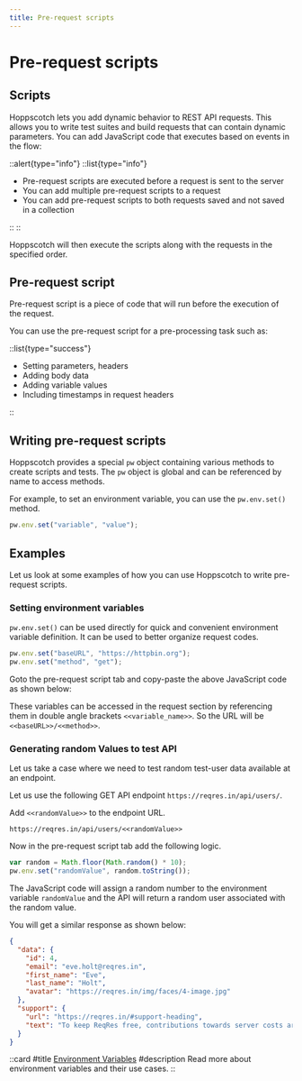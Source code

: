 ```yaml
---
title: Pre-request scripts
---
```


# Pre-request scripts

## Scripts

Hoppscotch lets you add dynamic behavior to REST API requests. This allows you to write test suites and build requests that can contain dynamic parameters. You can add JavaScript code that executes based on events in the flow:

::alert{type="info"}
::list{type="info"}

- Pre-request scripts are executed before a request is sent to the server
- You can add multiple pre-request scripts to a request
- You can add pre-request scripts to both requests saved and not saved in a collection

::
::

Hoppscotch will then execute the scripts along with the requests in the specified order.

## Pre-request script

Pre-request script is a piece of code that will run before the execution of the request.

You can use the pre-request script for a pre-processing task such as:

::list{type="success"}

- Setting parameters, headers
- Adding body data
- Adding variable values
- Including timestamps in request headers

::

## Writing pre-request scripts

Hoppscotch provides a special `pw` object containing various methods to create scripts and tests. The `pw` object is global and can be referenced by name to access methods.

For example, to set an environment variable, you can use the `pw.env.set()` method.

```javascript
pw.env.set("variable", "value");
```

## Examples

Let us look at some examples of how you can use Hoppscotch to write pre-request scripts.

### Setting environment variables

`pw.env.set()` can be used directly for quick and convenient environment variable definition. It can be used to better organize request codes.

```javascript
pw.env.set("baseURL", "https://httpbin.org");
pw.env.set("method", "get");
```

Goto the pre-request script tab and copy-paste the above JavaScript code as shown below:

<ZoomableImage src="getting-started/rest/pre-request-script" extension="png" alt="Pre-request script" />

These variables can be accessed in the request section by referencing them in double angle brackets `<<variable_name>>`. So the URL will be `<<baseURL>>/<<method>>`.

### Generating random Values to test API

Let us take a case where we need to test random test-user data available at an endpoint.

Let us use the following GET API endpoint `https://reqres.in/api/users/`.

Add `<<randomValue>>` to the endpoint URL.

```
https://reqres.in/api/users/<<randomValue>>
```

Now in the pre-request script tab add the following logic.

```javascript
var random = Math.floor(Math.random() * 10);
pw.env.set("randomValue", random.toString());
```

The JavaScript code will assign a random number to the environment variable `randomValue` and the API will return a random user associated with the random value.

You will get a similar response as shown below:

```json
{
  "data": {
    "id": 4,
    "email": "eve.holt@reqres.in",
    "first_name": "Eve",
    "last_name": "Holt",
    "avatar": "https://reqres.in/img/faces/4-image.jpg"
  },
  "support": {
    "url": "https://reqres.in/#support-heading",
    "text": "To keep ReqRes free, contributions towards server costs are appreciated!"
  }
}
```

::card
#title
[Environment Variables](/documentation/getting-started/rest/environment-variables)
#description
Read more about environment variables and their use cases.
::
